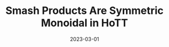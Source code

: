 ---
title: "Smash Products Are Symmetric Monoidal in HoTT"
arxive: true
collection: publications
permalink: /publication/smash
excerpt:
date: 2023-03-01
venue: 'Preprint, 2024'
paperurl: 'http://aljungstrom.github.io/files/smash.pdf'
citation: 'Axel Ljungström'
---